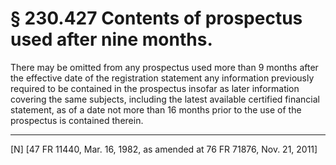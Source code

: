 # § 230.427   Contents of prospectus used after nine months.

There may be omitted from any prospectus used more than 9 months after the effective date of the registration statement any information previously required to be contained in the prospectus insofar as later information covering the same subjects, including the latest available certified financial statement, as of a date not more than 16 months prior to the use of the prospectus is contained therein.



---

[N] [47 FR 11440, Mar. 16, 1982, as amended at 76 FR 71876, Nov. 21, 2011]




